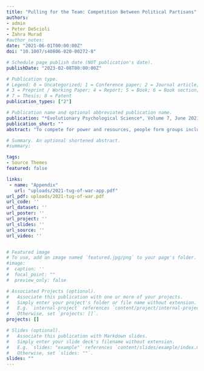 ```yaml
---
title: "Pulling for the Team: Competition Between Political Partisans"
authors:
- admin
- Peter DeScioli
- Zahra Murad
#author_notes:
date: "2021-06-01T00:00:00Z"
doi: "10.1007/s40806-020-00272-8"

# Schedule page publish date (NOT publication's date).
publishDate: "2023-02-08T00:00:00Z"

# Publication type.
# Legend: 0 = Uncategorized; 1 = Conference paper; 2 = Journal article;
# 3 = Preprint / Working Paper; 4 = Report; 5 = Book; 6 = Book section;
# 7 = Thesis; 8 = Patent
publication_types: ["2"]

# Publication name and optional abbreviated publication name.
publication: "*Evolutionary Psychological Science*, Volume 7, June 2021, 97-105"
publication_short: ""
abstract: "To compete for power and resources, people form groups including political parties, special interest groups, and international coalitions. We use economic experiments to investigate how people balance the desire for their group’s victory versus their own expenditure of effort. We design an economic tug of war in which the side that exerts greater costly effort wins a prize. In Experiment 1, participants compete individually or in teams, which were assigned arbitrarily. In Experiment 2, participants compete individually or in teams based on political partisanship, Democrats against Republicans. In both experiments, participants shirked by exerting 20% less effort in teams than in individual competition. Moreover, we did not find an effect of partisan framing: Participants exerted no more effort on political teams than arbitrary teams, contrary to theories asserting the automatic potency of partisanship. We discuss why it is difficult for groups, including political partisans, to mobilize in competition."

# Summary. An optional shortened abstract.
#summary:

tags:
- Source Themes
featured: false

links:
 - name: "Appendix"
   url: "uploads/2021-tug-of-war-app.pdf"
url_pdf: uploads/2021-tug-of-war.pdf
url_code: ''
url_dataset: ''
url_poster: ''
url_project: ''
url_slides: ''
url_source: ''
url_video: ''


# Featured image
# To use, add an image named `featured.jpg/png` to your page's folder.
#image:
#  caption: ''
#  focal_point: ""
#  preview_only: false

# Associated Projects (optional).
#   Associate this publication with one or more of your projects.
#   Simply enter your project's folder or file name without extension.
#   E.g. `internal-project` references `content/project/internal-project/index.md`.
#   Otherwise, set `projects: []`.
projects: []

# Slides (optional).
#   Associate this publication with Markdown slides.
#   Simply enter your slide deck's filename without extension.
#   E.g. `slides: "example"` references `content/slides/example/index.md`.
#   Otherwise, set `slides: ""`.
slides: ""
---
```

